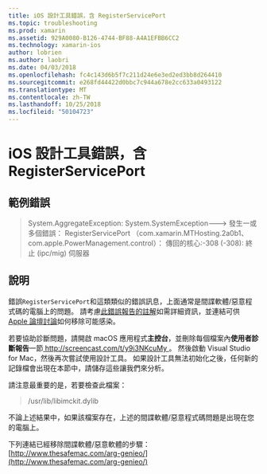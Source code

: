 ```yaml
---
title: iOS 設計工具錯誤，含 RegisterServicePort
ms.topic: troubleshooting
ms.prod: xamarin
ms.assetid: 929A0080-B126-4744-BF88-A4A1EFBB6CC2
ms.technology: xamarin-ios
author: lobrien
ms.author: laobri
ms.date: 04/03/2018
ms.openlocfilehash: fc4c143d6b5f7c211d24e6e3ed2ed3bb8d264410
ms.sourcegitcommit: e268fd44422d0bbc7c944a678e2cc633a0493122
ms.translationtype: MT
ms.contentlocale: zh-TW
ms.lasthandoff: 10/25/2018
ms.locfileid: "50104723"
---
```

# <a name="ios-designer-error-with-registerserviceport"></a>iOS 設計工具錯誤，含 RegisterServicePort

## <a name="sample-error"></a>範例錯誤
> System.AggregateException: System.SystemException---> 發生一或多個錯誤： RegisterServicePort （com.xamarin.MTHosting.2a0b1、 com.apple.PowerManagement.control）： 傳回的核心:-308 (-308): 終止 (ipc/mig) 伺服器

## <a name="explanation"></a>說明
錯誤`RegisterServicePort`和這類類似的錯誤訊息，上面通常是間諜軟體/惡意程式碼的電腦上的問題。 請考慮[此錯誤報告的註解](https://bugzilla.xamarin.com/show_bug.cgi?id=21907#c4)如需詳細資訊，並連結可供[Apple 論壇討論](https://discussions.apple.com/thread/5596008)如何移除可能感染。 

若要協助診斷問題，請開啟 macOS 應用程式**主控台**，並刪除每個檔案內**使用者診斷報告**一節[ http://screencast.com/t/y9i3NKcuMy ](http://screencast.com/t/y9i3NKcuMy)。 然後啟動 Visual Studio for Mac，然後再次嘗試使用設計工具。 如果設計工具無法初始化之後，任何新的記錄檔會出現在本節中，請儲存這些讓我們來分析。  

請注意最重要的是，若要檢查此檔案： 
> /usr/lib/libimckit.dylib

不論上述結果中，如果該檔案存在，上述的間諜軟體/惡意程式碼問題是出現在您的電腦上。  

下列連結已經移除間諜軟體/惡意軟體的步驟： [http://www.thesafemac.com/arg-genieo/](http://www.thesafemac.com/arg-genieo/)  

